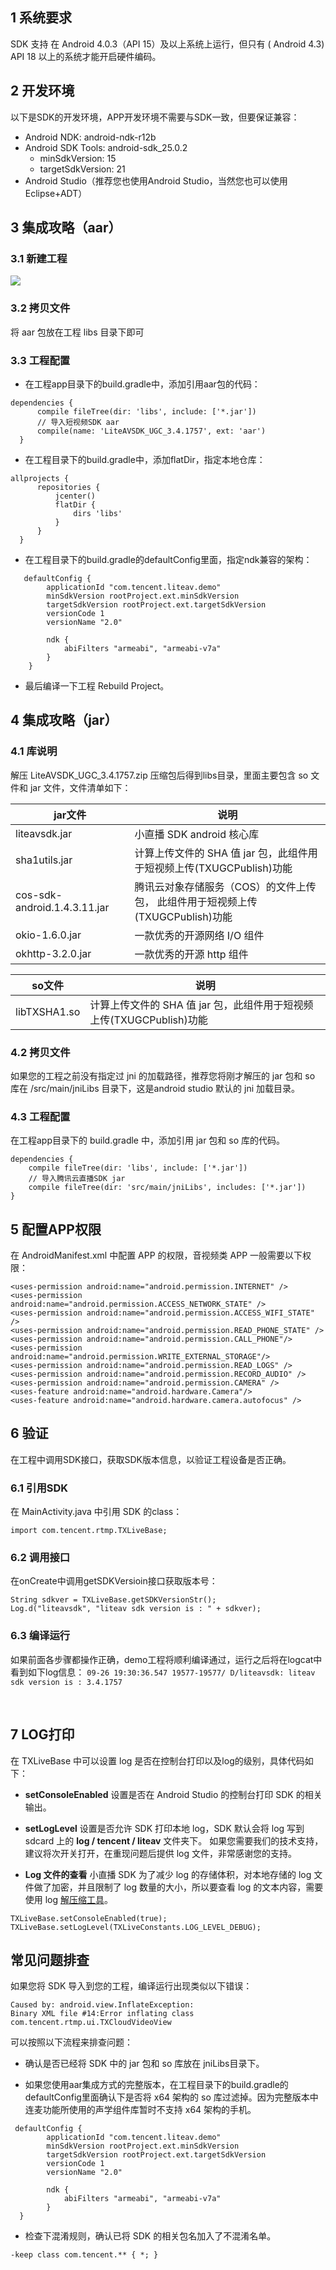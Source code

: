 ## 1 系统要求

SDK 支持 在 Android 4.0.3（API 15）及以上系统上运行，但只有 ( Android 4.3) API 18 以上的系统才能开启硬件编码。

## 2 开发环境

以下是SDK的开发环境，APP开发环境不需要与SDK一致，但要保证兼容：

- Android NDK: android-ndk-r12b
- Android SDK Tools: android-sdk_25.0.2
  - minSdkVersion: 15
  - targetSdkVersion: 21
- Android Studio（推荐您也使用Android Studio，当然您也可以使用Eclipse+ADT）

## 3 集成攻略（aar）

### 3.1 新建工程
![](//mc.qcloudimg.com/static/img/ac2efe1a787a8c23a9250214a84fce44/image.jpg)

### 3.2 拷贝文件

将 aar 包放在工程 libs 目录下即可

### 3.3 工程配置
- 在工程app目录下的build.gradle中，添加引用aar包的代码：
```
dependencies {
      compile fileTree(dir: 'libs', include: ['*.jar'])
      // 导入短视频SDK aar
      compile(name: 'LiteAVSDK_UGC_3.4.1757', ext: 'aar')
  }
```

- 在工程目录下的build.gradle中，添加flatDir，指定本地仓库：
```
allprojects {
      repositories {
          jcenter()
          flatDir {
              dirs 'libs'
          }
      }
  }
```

- 在工程目录下的build.gradle的defaultConfig里面，指定ndk兼容的架构：
```
   defaultConfig {
        applicationId "com.tencent.liteav.demo"
        minSdkVersion rootProject.ext.minSdkVersion
        targetSdkVersion rootProject.ext.targetSdkVersion
        versionCode 1
        versionName "2.0"

        ndk {
            abiFilters "armeabi", "armeabi-v7a"
        }
    }
```

- 最后编译一下工程 Rebuild Project。

## 4 集成攻略（jar）

### 4.1 库说明

解压 LiteAVSDK_UGC_3.4.1757.zip 压缩包后得到libs目录，里面主要包含 so 文件和 jar 文件，文件清单如下：

| jar文件                           | 说明                      |
| ---------------------------- | ----------------------- |
| liteavsdk.jar                | 小直播 SDK android 核心库          |
| sha1utils.jar                | 计算上传文件的 SHA 值 jar 包，此组件用于短视频上传(TXUGCPublish)功能 |
| cos-sdk-android.1.4.3.11.jar | 腾讯云对象存储服务（COS）的文件上传包， 此组件用于短视频上传(TXUGCPublish)功能 |
| okio-1.6.0.jar               | 一款优秀的开源网络 I/O 组件      |
| okhttp-3.2.0.jar             | 一款优秀的开源 http 组件          |

| so文件                           | 说明                      |
| ---------------------------- | ----------------------- |
| libTXSHA1.so                 | 计算上传文件的 SHA 值 jar 包，此组件用于短视频上传(TXUGCPublish)功能    |


### 4.2 拷贝文件

如果您的工程之前没有指定过 jni 的加载路径，推荐您将刚才解压的 jar 包和 so 库在 /src/main/jniLibs 目录下，这是android studio 默认的 jni 加载目录。

### 4.3 工程配置

在工程app目录下的 build.gradle 中，添加引用 jar 包和 so 库的代码。

```
dependencies {
    compile fileTree(dir: 'libs', include: ['*.jar'])
    // 导入腾讯云直播SDK jar
    compile fileTree(dir: 'src/main/jniLibs', includes: ['*.jar'])
}
```
## 5 配置APP权限

在 AndroidManifest.xml 中配置 APP 的权限，音视频类 APP 一般需要以下权限：

```
<uses-permission android:name="android.permission.INTERNET" />
<uses-permission android:name="android.permission.ACCESS_NETWORK_STATE" />
<uses-permission android:name="android.permission.ACCESS_WIFI_STATE" />
<uses-permission android:name="android.permission.READ_PHONE_STATE" />
<uses-permission android:name="android.permission.CALL_PHONE"/>
<uses-permission android:name="android.permission.WRITE_EXTERNAL_STORAGE"/>
<uses-permission android:name="android.permission.READ_LOGS" />
<uses-permission android:name="android.permission.RECORD_AUDIO" />
<uses-permission android:name="android.permission.CAMERA" />
<uses-feature android:name="android.hardware.Camera"/>
<uses-feature android:name="android.hardware.camera.autofocus" />
```

## 6 验证

在工程中调用SDK接口，获取SDK版本信息，以验证工程设备是否正确。

### 6.1 引用SDK

在 MainActivity.java 中引用 SDK 的class：

```
import com.tencent.rtmp.TXLiveBase;
```

### 6.2 调用接口

在onCreate中调用getSDKVersioin接口获取版本号：
```
String sdkver = TXLiveBase.getSDKVersionStr();
Log.d("liteavsdk", "liteav sdk version is : " + sdkver);
```

### 6.3 编译运行
如果前面各步骤都操作正确，demo工程将顺利编译通过，运行之后将在logcat中看到如下log信息：
`09-26 19:30:36.547 19577-19577/ D/liteavsdk: liteav sdk version is : 3.4.1757`

<a name="online_so">&nbsp;</a>

## 7 LOG打印

在  TXLiveBase 中可以设置 log 是否在控制台打印以及log的级别，具体代码如下：
- **setConsoleEnabled**
设置是否在 Android Studio 的控制台打印 SDK 的相关输出。

- **setLogLevel**
设置是否允许 SDK 打印本地 log，SDK 默认会将 log 写到 sdcard 上的  **log / tencent / liteav** 文件夹下。
如果您需要我们的技术支持，建议将次开关打开，在重现问题后提供 log 文件，非常感谢您的支持。

- **Log 文件的查看**
小直播 SDK 为了减少 log 的存储体积，对本地存储的 log 文件做了加密，并且限制了 log 数量的大小，所以要查看 log 的文本内容，需要使用 log [解压缩工具](http://dldir1.qq.com/hudongzhibo/log_tool/decode_mars_log_file.py)。


```
TXLiveBase.setConsoleEnabled(true);
TXLiveBase.setLogLevel(TXLiveConstants.LOG_LEVEL_DEBUG);
```

##  常见问题排查

如果您将 SDK 导入到您的工程，编译运行出现类似以下错误：

```
Caused by: android.view.InflateException: 
Binary XML file #14:Error inflating class com.tencent.rtmp.ui.TXCloudVideoView
```

可以按照以下流程来排查问题：

- 确认是否已经将 SDK 中的 jar 包和 so 库放在 jniLibs目录下。

- 如果您使用aar集成方式的完整版本，在工程目录下的build.gradle的defaultConfig里面确认下是否将 x64 架构的 so 库过滤掉。因为完整版本中连麦功能所使用的声学组件库暂时不支持 x64 架构的手机。
```
 defaultConfig {
        applicationId "com.tencent.liteav.demo"
        minSdkVersion rootProject.ext.minSdkVersion
        targetSdkVersion rootProject.ext.targetSdkVersion
        versionCode 1
        versionName "2.0"

        ndk {
            abiFilters "armeabi", "armeabi-v7a"
        }
  }
```

- 检查下混淆规则，确认已将 SDK 的相关包名加入了不混淆名单。
```
-keep class com.tencent.** { *; }
```



